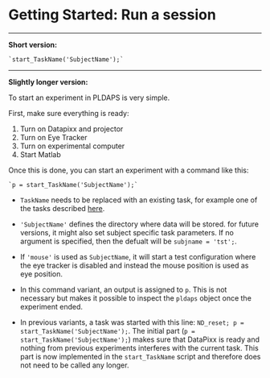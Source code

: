 # Getting Started: Run a session

____
**Short version:**

    `start_TaskName('SubjectName');`  
____

**Slightly longer version:**

To start an experiment in PLDAPS is very simple.

First, make sure everything is ready:

  1. Turn on Datapixx and projector
  2. Turn on Eye Tracker
  3. Turn on experimental computer
  4. Start Matlab

Once this is done, you can start an experiment with a command like this:

    `p = start_TaskName('SubjectName');`  

* `TaskName` needs to be replaced with an existing task, for example one of the tasks described [here](TaskParadigms.md).

* `'SubjectName'` defines the directory where data will be stored. for future versions, it might also set subject specific task parameters. If no argument is specified, then the defualt will be `subjname = 'tst';`.

* If `'mouse'` is used as `SubjectName`, it will start a test configuration where the eye tracker is disabled and instead the mouse position is used as eye position.

* In this command variant, an output is assigned to `p`. This is not necessary but makes it possible to inspect the `pldaps` object once the experiment ended.

* In previous variants, a task was started with this line: `ND_reset; p = start_TaskName('SubjectName');`. The initial part (`p = start_TaskName('SubjectName');`) makes sure that DataPixx is ready and nothing from previous experiments interferes with the current task. This part is now implemented in the `start_TaskName` script and therefore does not need to be called any longer.
